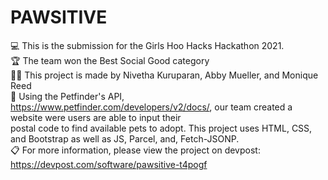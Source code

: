 # PAWSITIVE

💻 This is the submission for the Girls Hoo Hacks Hackathon 2021. <br />
🏆 The team won the Best Social Good category <br />
👩‍💻 This project is made by Nivetha Kuruparan, Abby Mueller, and Monique Reed <br />
📄 Using the Petfinder's API, https://www.petfinder.com/developers/v2/docs/, our team created a website were users are able to input their <br />
   postal code to find available pets to adopt. This project uses HTML, CSS, and Bootstrap  as well as JS, Parcel, and, Fetch-JSONP. <br />
📋 For more information, please view the project on devpost: https://devpost.com/software/pawsitive-t4pogf <br />
